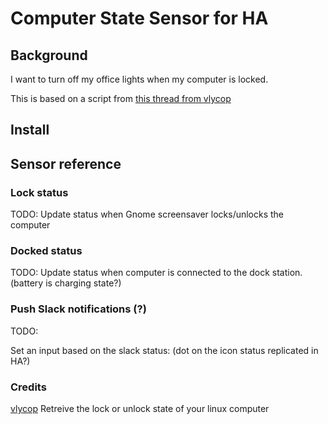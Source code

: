 # Computer State Sensor for HA

## Background

I want to turn off my office lights when my computer is locked.

This is based on a script from [this thread from vlycop](https://community.home-assistant.io/t/linux-gnome-retreive-the-lock-or-unlock-state-of-your-linux-computer/181489)


## Install





## Sensor reference

### Lock status

TODO:
Update status when Gnome screensaver locks/unlocks the computer

### Docked status

TODO:
Update status when computer is connected to the dock station. (battery is charging state?)

### Push Slack notifications (?)

TODO:

Set an input based on the slack status: (dot on the icon status replicated in HA?)


### Credits

[vlycop](https://community.home-assistant.io/t/linux-gnome-retreive-the-lock-or-unlock-state-of-your-linux-computer/181489) Retreive the lock or unlock state of your linux computer
